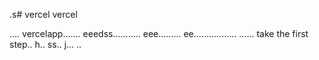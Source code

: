 .s# vercel
vercel

....
vercelapp.......
eeedss...........
eee.........
 ee.................
......
 take the first step..
h..
ss..
j...
..
